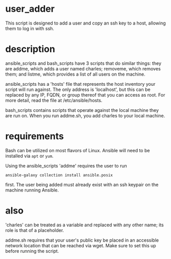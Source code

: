# user_adder

This script is designed to add a user and copy an ssh key to a host, allowing them to log in with ssh.

# description

ansible_scripts and bash_scripts have 3 scripts that do similar things: they are addme, which adds a user named charles; removeme, which removes them; and listme, which provides a list of all users on the machine.

ansible_scripts has a 'hosts' file that represents the host inventory your script will run against. The only address is 'localhost', but this can be replaced by any IP, FQDN, or group thereof that you can access as root. For more detail, read the file at /etc/ansible/hosts.

bash_scripts contains scripts that operate against the local machine they are run on. When you run addme.sh, you add charles to your local machine.

# requirements

Bash can be utilized on most flavors of Linux. Ansible will need to be installed  via `apt` or `yum`.

Using the ansible_scripts 'addme' requires the user to run

`ansible-galaxy collection install ansible.posix`

first. The user being added must already exist with an ssh keypair on the machine running Ansible.

# also

'charles' can be treated as a variable and replaced with any other name; its role is that of a placeholder.

addme.sh requires that your user's public key be placed in an accessible network location that can be reached via wget. Make sure to set this up before running the script.
